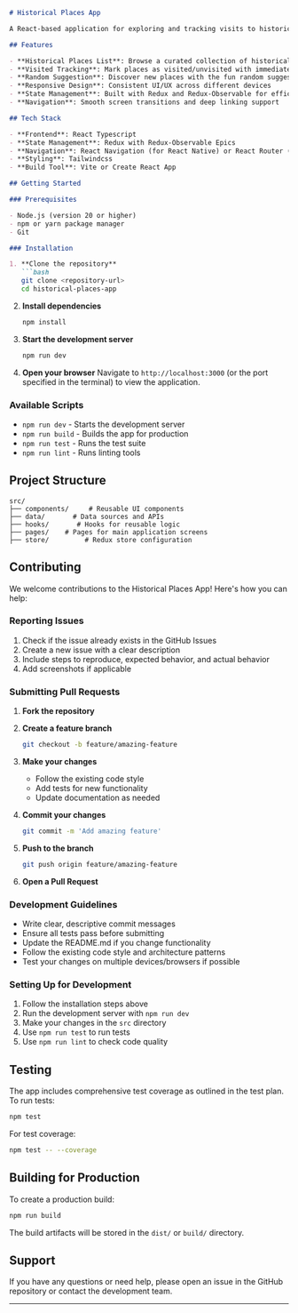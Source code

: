 ````markdown
# Historical Places App

A React-based application for exploring and tracking visits to historical places around the world. The app allows users to browse historical sites, mark them as visited, and discover new places through an interactive random suggestion feature.

## Features

- **Historical Places List**: Browse a curated collection of historical places with images and descriptions
- **Visited Tracking**: Mark places as visited/unvisited with immediate UI updates
- **Random Suggestion**: Discover new places with the fun random suggestion feature
- **Responsive Design**: Consistent UI/UX across different devices
- **State Management**: Built with Redux and Redux-Observable for efficient state handling
- **Navigation**: Smooth screen transitions and deep linking support

## Tech Stack

- **Frontend**: React Typescript
- **State Management**: Redux with Redux-Observable Epics
- **Navigation**: React Navigation (for React Native) or React Router (for web)
- **Styling**: Tailwindcss
- **Build Tool**: Vite or Create React App

## Getting Started

### Prerequisites

- Node.js (version 20 or higher)
- npm or yarn package manager
- Git

### Installation

1. **Clone the repository**
   ```bash
   git clone <repository-url>
   cd historical-places-app
````

2. **Install dependencies**

   ```bash
   npm install
   ```

3. **Start the development server**

   ```bash
   npm run dev
   ```

4. **Open your browser**
   Navigate to `http://localhost:3000` (or the port specified in the terminal) to view the application.

### Available Scripts

* `npm run dev` - Starts the development server
* `npm run build` - Builds the app for production
* `npm run test` - Runs the test suite
* `npm run lint` - Runs linting tools

## Project Structure

```
src/
├── components/     # Reusable UI components
├── data/       # Data sources and APIs
├── hooks/       # Hooks for reusable logic
├── pages/    # Pages for main application screens
├── store/         # Redux store configuration
```

## Contributing

We welcome contributions to the Historical Places App! Here's how you can help:

### Reporting Issues

1. Check if the issue already exists in the GitHub Issues
2. Create a new issue with a clear description
3. Include steps to reproduce, expected behavior, and actual behavior
4. Add screenshots if applicable

### Submitting Pull Requests

1. **Fork the repository**
2. **Create a feature branch**

   ```bash
   git checkout -b feature/amazing-feature
   ```
3. **Make your changes**

   * Follow the existing code style
   * Add tests for new functionality
   * Update documentation as needed
4. **Commit your changes**

   ```bash
   git commit -m 'Add amazing feature'
   ```
5. **Push to the branch**

   ```bash
   git push origin feature/amazing-feature
   ```
6. **Open a Pull Request**

### Development Guidelines

* Write clear, descriptive commit messages
* Ensure all tests pass before submitting
* Update the README.md if you change functionality
* Follow the existing code style and architecture patterns
* Test your changes on multiple devices/browsers if possible

### Setting Up for Development

1. Follow the installation steps above
2. Run the development server with `npm run dev`
3. Make your changes in the `src` directory
4. Use `npm run test` to run tests
5. Use `npm run lint` to check code quality

## Testing

The app includes comprehensive test coverage as outlined in the test plan. To run tests:

```bash
npm test
```

For test coverage:

```bash
npm test -- --coverage
```

## Building for Production

To create a production build:

```bash
npm run build
```

The build artifacts will be stored in the `dist/` or `build/` directory.

## Support

If you have any questions or need help, please open an issue in the GitHub repository or contact the development team.

---
